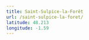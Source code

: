 ```yaml
---
title: Saint-Sulpice-la-Forêt
url: /saint-sulpice-la-foret/
latitude: 48.213
longitude: -1.59
---
```

